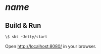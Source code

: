 # $name$ #

## Build & Run ##

```sh
\$ sbt ~Jetty/start
```

Open [http://localhost:8080/](http://localhost:8080/) in your browser.
